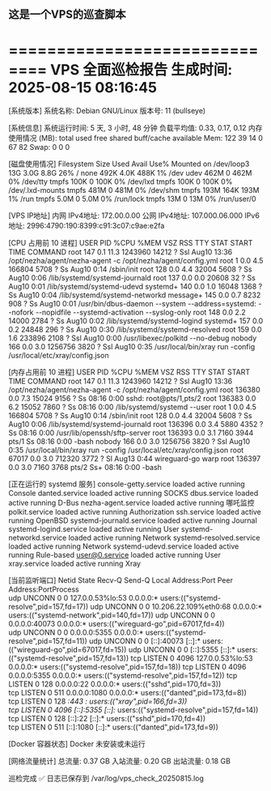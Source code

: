 ## 这是一个VPS的巡查脚本
==============================
VPS 全面巡检报告
生成时间: 2025-08-15 08:16:45
==============================

[系统版本]
系统名称: Debian GNU/Linux
版本号: 11 (bullseye)

[系统信息]
系统运行时间: 5 天, 3 小时, 48 分钟
负载平均值: 0.33, 0.17, 0.12
内存使用情况 (MB):
               total        used        free      shared  buff/cache   available
Mem:             122          39          14           0          67          82
Swap:              0           0           0

[磁盘使用情况]
Filesystem      Size  Used Avail Use% Mounted on
/dev/loop3       13G  3.0G  8.8G  26% /
none            492K  4.0K  488K   1% /dev
udev            462M     0  462M   0% /dev/tty
tmpfs           100K     0  100K   0% /dev/lxd
tmpfs           100K     0  100K   0% /dev/.lxd-mounts
tmpfs           481M     0  481M   0% /dev/shm
tmpfs           193M  164K  193M   1% /run
tmpfs           5.0M     0  5.0M   0% /run/lock
tmpfs            13M     0   13M   0% /run/user/0

[VPS IP地址]
内网 IPv4地址: 172.00.0.00
公网 IPv4地址: 107.000.06.000
IPv6地址: 2996:4790:190:8399:c91:3c07:c9ae:e2fa

[CPU 占用前 10 进程]
USER         PID %CPU %MEM    VSZ   RSS TTY      STAT START   TIME COMMAND
root         147  0.1 11.3 1243960 14212 ?       Ssl  Aug10  13:36 /opt/nezha/agent/nezha-agent -c /opt/nezha/agent/config.yml
root           1  0.0  4.5 166804  5708 ?        Ss   Aug10   0:14 /sbin/init
root         128  0.0  4.4  32004  5608 ?        Ss   Aug10   0:06 /lib/systemd/systemd-journald
root         137  0.0  0.0  20608    32 ?        Ss   Aug10   0:01 /lib/systemd/systemd-udevd
systemd+     140  0.0  1.0  16048  1368 ?        Ss   Aug10   0:04 /lib/systemd/systemd-networkd
message+     145  0.0  0.7   8232   908 ?        Ss   Aug10   0:01 /usr/bin/dbus-daemon --system --address=systemd: --nofork --nopidfile --systemd-activation --syslog-only
root         148  0.0  2.2  14000  2784 ?        Ss   Aug10   0:02 /lib/systemd/systemd-logind
systemd+     157  0.0  0.2  24848   296 ?        Ss   Aug10   0:30 /lib/systemd/systemd-resolved
root         159  0.0  1.6 233896  2108 ?        Ssl  Aug10   0:00 /usr/libexec/polkitd --no-debug
nobody       166  0.0  3.0 1256756 3820 ?        Ssl  Aug10   0:35 /usr/local/bin/xray run -config /usr/local/etc/xray/config.json

[内存占用前 10 进程]
USER         PID %CPU %MEM    VSZ   RSS TTY      STAT START   TIME COMMAND
root         147  0.1 11.3 1243960 14212 ?       Ssl  Aug10  13:36 /opt/nezha/agent/nezha-agent -c /opt/nezha/agent/config.yml
root      136380  0.0  7.3  15024  9156 ?        Ss   08:16   0:00 sshd: root@pts/1,pts/2
root      136383  0.0  6.2  15052  7860 ?        Ss   08:16   0:00 /lib/systemd/systemd --user
root           1  0.0  4.5 166804  5708 ?        Ss   Aug10   0:14 /sbin/init
root         128  0.0  4.4  32004  5608 ?        Ss   Aug10   0:06 /lib/systemd/systemd-journald
root      136396  0.0  3.4   5880  4352 ?        Ss   08:16   0:00 /usr/lib/openssh/sftp-server
root      136393  0.0  3.1   7160  3944 pts/1    Ss   08:16   0:00 -bash
nobody       166  0.0  3.0 1256756 3820 ?        Ssl  Aug10   0:35 /usr/local/bin/xray run -config /usr/local/etc/xray/config.json
root       67017  0.0  3.0 712320  3772 ?        Sl   Aug13   0:44 wireguard-go warp
root      136397  0.0  3.0   7160  3768 pts/2    Ss+  08:16   0:00 -bash

[正在运行的 systemd 服务]
console-getty.service loaded active running Console
danted.service loaded active running SOCKS
dbus.service loaded active running D-Bus
nezha-agent.service loaded active running 哪吒监控
polkit.service loaded active running Authorization
ssh.service loaded active running OpenBSD
systemd-journald.service loaded active running Journal
systemd-logind.service loaded active running User
systemd-networkd.service loaded active running Network
systemd-resolved.service loaded active running Network
systemd-udevd.service loaded active running Rule-based
user@0.service loaded active running User
xray.service loaded active running Xray

[当前监听端口]
Netid State  Recv-Q Send-Q      Local Address:Port  Peer Address:PortProcess                                   
udp   UNCONN 0      0           127.0.0.53%lo:53         0.0.0.0:*    users:(("systemd-resolve",pid=157,fd=17))
udp   UNCONN 0      0      10.206.22.109%eth0:68         0.0.0.0:*    users:(("systemd-network",pid=140,fd=17))
udp   UNCONN 0      0                 0.0.0.0:40073      0.0.0.0:*    users:(("wireguard-go",pid=67017,fd=4))  
udp   UNCONN 0      0                 0.0.0.0:5355       0.0.0.0:*    users:(("systemd-resolve",pid=157,fd=11))
udp   UNCONN 0      0                    [::]:40073         [::]:*    users:(("wireguard-go",pid=67017,fd=15)) 
udp   UNCONN 0      0                    [::]:5355          [::]:*    users:(("systemd-resolve",pid=157,fd=13))
tcp   LISTEN 0      4096        127.0.0.53%lo:53         0.0.0.0:*    users:(("systemd-resolve",pid=157,fd=18))
tcp   LISTEN 0      4096              0.0.0.0:5355       0.0.0.0:*    users:(("systemd-resolve",pid=157,fd=12))
tcp   LISTEN 0      128               0.0.0.0:22         0.0.0.0:*    users:(("sshd",pid=170,fd=3))            
tcp   LISTEN 0      511               0.0.0.0:1080       0.0.0.0:*    users:(("danted",pid=173,fd=8))          
tcp   LISTEN 0      128                     *:443              *:*    users:(("xray",pid=166,fd=3))            
tcp   LISTEN 0      4096                 [::]:5355          [::]:*    users:(("systemd-resolve",pid=157,fd=14))
tcp   LISTEN 0      128                  [::]:22            [::]:*    users:(("sshd",pid=170,fd=4))            
tcp   LISTEN 0      511                  [::]:1080          [::]:*    users:(("danted",pid=173,fd=9))          

[Docker 容器状态]
Docker 未安装或未运行

[网络流量统计]
总流量: 0.37 GB
入站流量: 0.20 GB
出站流量: 0.18 GB

巡检完成 ✅ 日志已保存到 /var/log/vps_check_20250815.log
